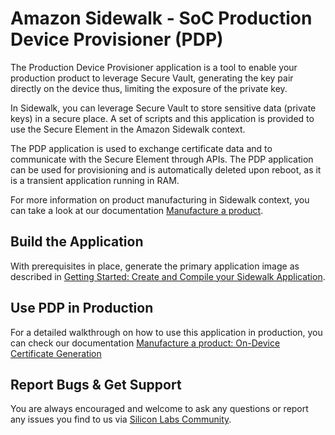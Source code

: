 # Amazon Sidewalk - SoC Production Device Provisioner (PDP)

The Production Device Provisioner application is a tool to enable your production product to leverage Secure Vault, generating the key pair directly on the device thus, limiting the exposure of the private key.

In Sidewalk, you can leverage Secure Vault to store sensitive data (private keys) in a secure place. A set of scripts and this application is provided to use the Secure Element in the Amazon Sidewalk context.

The PDP application is used to exchange certificate data and to communicate with the Secure Element through APIs. The PDP application can be used for provisioning and is automatically deleted upon reboot, as it is a transient application running in RAM.

For more information on product manufacturing in Sidewalk context, you can take a look at our documentation [Manufacture a product](https://docs.silabs.com/amazon-sidewalk/latest/sidewalk-manufacture-product/).

## Build the Application

With prerequisites in place, generate the primary application image as described in [Getting Started: Create and Compile your Sidewalk Application](https://docs.silabs.com/amazon-sidewalk/latest/sidewalk-getting-started/create-and-compile-application).

## Use PDP in Production

For a detailed walkthrough on how to use this application in production, you can check our documentation [Manufacture a product: On-Device Certificate Generation](https://docs.silabs.com/amazon-sidewalk/latest/sidewalk-manufacture-product/#on-device-certificate-generation)

## Report Bugs & Get Support

You are always encouraged and welcome to ask any questions or report any issues you find to us via [Silicon Labs Community](https://community.silabs.com).
